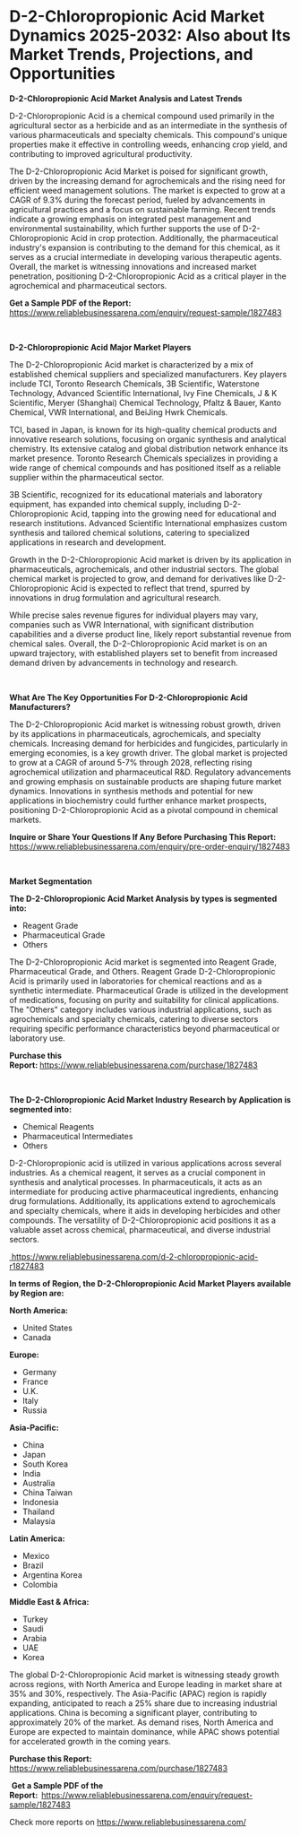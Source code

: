 <p><h1>D-2-Chloropropionic Acid Market Dynamics 2025-2032: Also about Its Market Trends, Projections, and Opportunities</h1></p><p><strong>D-2-Chloropropionic Acid Market Analysis and Latest Trends</strong></p>
<p><p>D-2-Chloropropionic Acid is a chemical compound used primarily in the agricultural sector as a herbicide and as an intermediate in the synthesis of various pharmaceuticals and specialty chemicals. This compound's unique properties make it effective in controlling weeds, enhancing crop yield, and contributing to improved agricultural productivity.</p><p>The D-2-Chloropropionic Acid Market is poised for significant growth, driven by the increasing demand for agrochemicals and the rising need for efficient weed management solutions. The market is expected to grow at a CAGR of 9.3% during the forecast period, fueled by advancements in agricultural practices and a focus on sustainable farming. Recent trends indicate a growing emphasis on integrated pest management and environmental sustainability, which further supports the use of D-2-Chloropropionic Acid in crop protection. Additionally, the pharmaceutical industry's expansion is contributing to the demand for this chemical, as it serves as a crucial intermediate in developing various therapeutic agents. Overall, the market is witnessing innovations and increased market penetration, positioning D-2-Chloropropionic Acid as a critical player in the agrochemical and pharmaceutical sectors.</p></p>
<p><strong>Get a Sample PDF of the Report:&nbsp;</strong> <a href="https://www.reliablebusinessarena.com/enquiry/request-sample/1827483?utm_campaign=2031&utm_medium=2&utm_source=Github&utm_content=ia&utm_term=03022025&utm_id=d-2-chloropropionic-acid">https://www.reliablebusinessarena.com/enquiry/request-sample/1827483</a></p>
<p>&nbsp;</p>
<p><strong>D-2-Chloropropionic Acid Major Market Players</strong></p>
<p><p>The D-2-Chloropropionic Acid market is characterized by a mix of established chemical suppliers and specialized manufacturers. Key players include TCI, Toronto Research Chemicals, 3B Scientific, Waterstone Technology, Advanced Scientific International, Ivy Fine Chemicals, J & K Scientific, Meryer (Shanghai) Chemical Technology, Pfaltz & Bauer, Kanto Chemical, VWR International, and BeiJing Hwrk Chemicals.</p><p>TCI, based in Japan, is known for its high-quality chemical products and innovative research solutions, focusing on organic synthesis and analytical chemistry. Its extensive catalog and global distribution network enhance its market presence. Toronto Research Chemicals specializes in providing a wide range of chemical compounds and has positioned itself as a reliable supplier within the pharmaceutical sector.</p><p>3B Scientific, recognized for its educational materials and laboratory equipment, has expanded into chemical supply, including D-2-Chloropropionic Acid, tapping into the growing need for educational and research institutions. Advanced Scientific International emphasizes custom synthesis and tailored chemical solutions, catering to specialized applications in research and development.</p><p>Growth in the D-2-Chloropropionic Acid market is driven by its application in pharmaceuticals, agrochemicals, and other industrial sectors. The global chemical market is projected to grow, and demand for derivatives like D-2-Chloropropionic Acid is expected to reflect that trend, spurred by innovations in drug formulation and agricultural research.</p><p>While precise sales revenue figures for individual players may vary, companies such as VWR International, with significant distribution capabilities and a diverse product line, likely report substantial revenue from chemical sales. Overall, the D-2-Chloropropionic Acid market is on an upward trajectory, with established players set to benefit from increased demand driven by advancements in technology and research.</p></p>
<p>&nbsp;</p>
<p><strong>What Are The Key Opportunities For D-2-Chloropropionic Acid Manufacturers?</strong></p>
<p><p>The D-2-Chloropropionic Acid market is witnessing robust growth, driven by its applications in pharmaceuticals, agrochemicals, and specialty chemicals. Increasing demand for herbicides and fungicides, particularly in emerging economies, is a key growth driver. The global market is projected to grow at a CAGR of around 5-7% through 2028, reflecting rising agrochemical utilization and pharmaceutical R&D. Regulatory advancements and growing emphasis on sustainable products are shaping future market dynamics. Innovations in synthesis methods and potential for new applications in biochemistry could further enhance market prospects, positioning D-2-Chloropropionic Acid as a pivotal compound in chemical markets.</p></p>
<p><strong>Inquire or Share Your Questions If Any Before Purchasing This Report:</strong> <a href="https://www.reliablebusinessarena.com/enquiry/pre-order-enquiry/1827483?utm_campaign=2031&utm_medium=2&utm_source=Github&utm_content=ia&utm_term=03022025&utm_id=d-2-chloropropionic-acid">https://www.reliablebusinessarena.com/enquiry/pre-order-enquiry/1827483</a></p>
<p>&nbsp;</p>
<p><strong>Market Segmentation</strong></p>
<p><strong>The D-2-Chloropropionic Acid Market Analysis by types is segmented into:</strong></p>
<p><ul><li>Reagent Grade</li><li>Pharmaceutical Grade</li><li>Others</li></ul></p>
<p><p>The D-2-Chloropropionic Acid market is segmented into Reagent Grade, Pharmaceutical Grade, and Others. Reagent Grade D-2-Chloropropionic Acid is primarily used in laboratories for chemical reactions and as a synthetic intermediate. Pharmaceutical Grade is utilized in the development of medications, focusing on purity and suitability for clinical applications. The "Others" category includes various industrial applications, such as agrochemicals and specialty chemicals, catering to diverse sectors requiring specific performance characteristics beyond pharmaceutical or laboratory use.</p></p>
<p><strong>Purchase this Report:&nbsp;</strong><a href="https://www.reliablebusinessarena.com/purchase/1827483?utm_campaign=2031&utm_medium=2&utm_source=Github&utm_content=ia&utm_term=03022025&utm_id=d-2-chloropropionic-acid">https://www.reliablebusinessarena.com/purchase/1827483</a></p>
<p>&nbsp;</p>
<p><strong>The D-2-Chloropropionic Acid Market Industry Research by Application is segmented into:</strong></p>
<p><ul><li>Chemical Reagents</li><li>Pharmaceutical Intermediates</li><li>Others</li></ul></p>
<p><p>D-2-Chloropropionic acid is utilized in various applications across several industries. As a chemical reagent, it serves as a crucial component in synthesis and analytical processes. In pharmaceuticals, it acts as an intermediate for producing active pharmaceutical ingredients, enhancing drug formulations. Additionally, its applications extend to agrochemicals and specialty chemicals, where it aids in developing herbicides and other compounds. The versatility of D-2-Chloropropionic acid positions it as a valuable asset across chemical, pharmaceutical, and diverse industrial sectors.</p></p>
<p><a href="https://www.reliablebusinessarena.com/d-2-chloropropionic-acid-r1827483?utm_campaign=2031&utm_medium=2&utm_source=Github&utm_content=ia&utm_term=03022025&utm_id=d-2-chloropropionic-acid">&nbsp;https://www.reliablebusinessarena.com/d-2-chloropropionic-acid-r1827483</a></p>
<p><strong>In terms of Region, the D-2-Chloropropionic Acid Market Players available by Region are:</strong></p>
<p>
    <p> <strong> North America: </strong>
        <ul>
            <li>United States</li>
            <li>Canada</li>
        </ul>
        </p> 
    <p> <strong> Europe: </strong>
        <ul>
            <li>Germany</li>
            <li>France</li>
            <li>U.K.</li>
            <li>Italy</li>
            <li>Russia</li>
        </ul>
        </p> 
    <p> <strong> Asia-Pacific: </strong>
        <ul>
            <li>China</li>
            <li>Japan</li>
            <li>South Korea</li>
            <li>India</li>
            <li>Australia</li>
            <li>China Taiwan</li>
            <li>Indonesia</li>
            <li>Thailand</li>
            <li>Malaysia</li>
        </ul>
        </p> 
    <p> <strong> Latin America: </strong>
        <ul>
            <li>Mexico</li>
            <li>Brazil</li>
            <li>Argentina Korea</li>
            <li>Colombia</li>
        </ul>
        </p> 
    <p> <strong> Middle East & Africa: </strong>
        <ul>
            <li>Turkey</li>
            <li>Saudi</li>
            <li>Arabia</li>
            <li>UAE</li>
            <li>Korea</li>
        </ul>
    </p>
    </p>
<p><p>The global D-2-Chloropropionic Acid market is witnessing steady growth across regions, with North America and Europe leading in market share at 35% and 30%, respectively. The Asia-Pacific (APAC) region is rapidly expanding, anticipated to reach a 25% share due to increasing industrial applications. China is becoming a significant player, contributing to approximately 20% of the market. As demand rises, North America and Europe are expected to maintain dominance, while APAC shows potential for accelerated growth in the coming years.</p></p>
<p><strong>Purchase this Report: </strong><a href="https://www.reliablebusinessarena.com/purchase/1827483?utm_campaign=2031&utm_medium=2&utm_source=Github&utm_content=ia&utm_term=03022025&utm_id=d-2-chloropropionic-acid">https://www.reliablebusinessarena.com/purchase/1827483</a></p>
<p>&nbsp;<strong>Get a Sample PDF of the Report:&nbsp;&nbsp;</strong><a href="https://www.reliablebusinessarena.com/enquiry/request-sample/1827483?utm_campaign=2031&utm_medium=2&utm_source=Github&utm_content=ia&utm_term=03022025&utm_id=d-2-chloropropionic-acid">https://www.reliablebusinessarena.com/enquiry/request-sample/1827483</a></p>
<p><strong></strong></p>
<p>Check more reports on <a href="https://www.reliablebusinessarena.com/?utm_campaign=2031&utm_medium=2&utm_source=Github&utm_content=ia&utm_term=03022025&utm_id=d-2-chloropropionic-acid">https://www.reliablebusinessarena.com/</a></p>